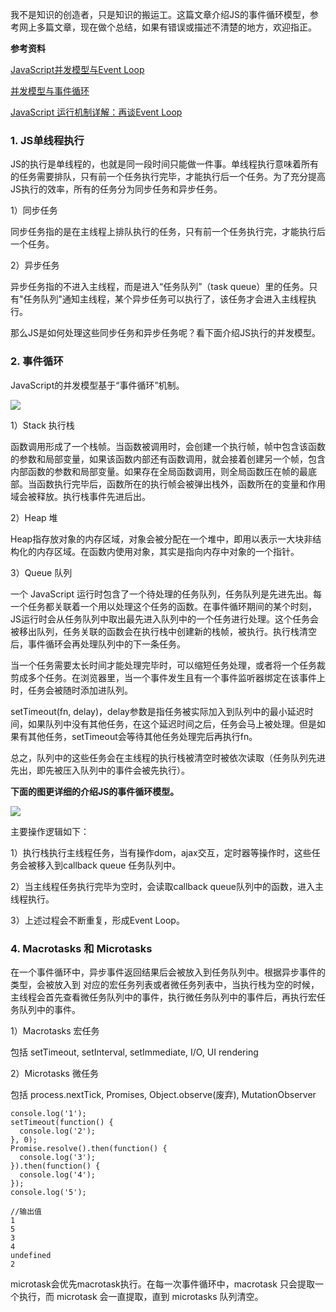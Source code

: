 我不是知识的创造者，只是知识的搬运工。这篇文章介绍JS的事件循环模型，参考网上多篇文章，现在做个总结，如果有错误或描述不清楚的地方，欢迎指正。

**参考资料**


[JavaScript并发模型与Event Loop](http://blog.kaolafed.com/2017/04/21/JavaScript%E5%B9%B6%E5%8F%91%E6%A8%A1%E5%9E%8B%E4%B8%8EEvent%20Loop/)

[并发模型与事件循环](https://developer.mozilla.org/zh-CN/docs/Web/JavaScript/EventLoop)

[JavaScript 运行机制详解：再谈Event Loop](http://www.ruanyifeng.com/blog/2014/10/event-loop.html)

### 1. JS单线程执行

JS的执行是单线程的，也就是同一段时间只能做一件事。单线程执行意味着所有的任务需要排队，只有前一个任务执行完毕，才能执行后一个任务。为了充分提高JS执行的效率，所有的任务分为同步任务和异步任务。

1）同步任务

同步任务指的是在主线程上排队执行的任务，只有前一个任务执行完，才能执行后一个任务。

2）异步任务

异步任务指的不进入主线程，而是进入“任务队列”（task queue）里的任务。只有"任务队列"通知主线程，某个异步任务可以执行了，该任务才会进入主线程执行。

那么JS是如何处理这些同步任务和异步任务呢？看下面介绍JS执行的并发模型。

### 2. 事件循环

JavaScript的并发模型基于“事件循环”机制。

![](https://developer.mozilla.org/files/4617/default.svg)

1）Stack 执行栈

函数调用形成了一个栈帧。当函数被调用时，会创建一个执行帧，帧中包含该函数的参数和局部变量，如果该函数内部还有函数调用，就会接着创建另一个帧，包含内部函数的参数和局部变量。如果存在全局函数调用，则全局函数压在帧的最底部。当函数执行完毕后，函数所在的执行帧会被弹出栈外，函数所在的变量和作用域会被释放。执行栈事件先进后出。

2）Heap 堆

Heap指存放对象的内存区域，对象会被分配在一个堆中，即用以表示一大块非结构化的内存区域。在函数内使用对象，其实是指向内存中对象的一个指针。

3）Queue 队列

一个 JavaScript 运行时包含了一个待处理的任务队列，任务队列是先进先出。每一个任务都关联着一个用以处理这个任务的函数。在事件循环期间的某个时刻，JS运行时会从任务队列中取出最先进入队列中的一个任务进行处理。这个任务会被移出队列，任务关联的函数会在执行栈中创建新的栈帧，被执行。执行栈清空后，事件循环会再处理队列中的下一条任务。

当一个任务需要太长时间才能处理完毕时，可以缩短任务处理，或者将一个任务裁剪成多个任务。在浏览器里，当一个事件发生且有一个事件监听器绑定在该事件上时，任务会被随时添加进队列。

setTimeout(fn, delay)，delay参数是指任务被实际加入到队列中的最小延迟时间，如果队列中没有其他任务，在这个延迟时间之后，任务会马上被处理。但是如果有其他任务，setTimeout会等待其他任务处理完后再执行fn。

总之，队列中的这些任务会在主线程的执行栈被清空时被依次读取（任务队列先进先出，即先被压入队列中的事件会被先执行）。

**下面的图更详细的介绍JS的事件循环模型。**

![](https://cdn.int64ago.org/6p10znqn.png)

主要操作逻辑如下：

1）执行栈执行主线程任务，当有操作dom，ajax交互，定时器等操作时，这些任务会被移入到callback queue 任务队列中。

2）当主线程任务执行完毕为空时，会读取callback queue队列中的函数，进入主线程执行。

3）上述过程会不断重复，形成Event Loop。

### 4. Macrotasks 和 Microtasks

在一个事件循环中，异步事件返回结果后会被放入到任务队列中。根据异步事件的类型，会被放入到
对应的宏任务列表或者微任务列表中，当执行栈为空的时候，主线程会首先查看微任务队列中的事件，执行微任务队列中的事件后，再执行宏任务队列中的事件。


1）Macrotasks 宏任务

包括 setTimeout, setInterval, setImmediate, I/O, UI rendering

2）Microtasks 微任务

包括 process.nextTick, Promises, Object.observe(废弃), MutationObserver



```
console.log('1');
setTimeout(function() {
  console.log('2');
}, 0);
Promise.resolve().then(function() {
  console.log('3');
}).then(function() {
  console.log('4');
});
console.log('5');

//输出值
1
5
3
4
undefined
2
```

microtask会优先macrotask执行。在每一次事件循环中，macrotask 只会提取一个执行，而 microtask 会一直提取，直到 microtasks 队列清空。

